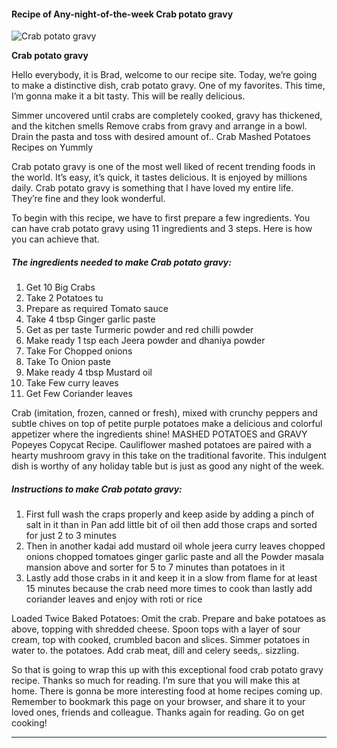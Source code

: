             

#### Recipe of Any-night-of-the-week Crab potato gravy

![Crab potato gravy](https://img-global.cpcdn.com/recipes/7c090622a53e39f2/751x532cq70/crab-potato-gravy-recipe-main-photo.jpg)

**Crab potato gravy**

Hello everybody, it is Brad, welcome to our recipe site. Today, we’re going to make a distinctive dish, crab potato gravy. One of my favorites. This time, I’m gonna make it a bit tasty. This will be really delicious.

Simmer uncovered until crabs are completely cooked, gravy has thickened, and the kitchen smells Remove crabs from gravy and arrange in a bowl. Drain the pasta and toss with desired amount of.. Crab Mashed Potatoes Recipes on Yummly

Crab potato gravy is one of the most well liked of recent trending foods in the world. It’s easy, it’s quick, it tastes delicious. It is enjoyed by millions daily. Crab potato gravy is something that I have loved my entire life. They’re fine and they look wonderful.

To begin with this recipe, we have to first prepare a few ingredients. You can have crab potato gravy using 11 ingredients and 3 steps. Here is how you can achieve that.

##### The ingredients needed to make Crab potato gravy:

1.  Get 10 Big Crabs
2.  Take 2 Potatoes tu
3.  Prepare as required Tomato sauce
4.  Take 4 tbsp Ginger garlic paste
5.  Get as per taste Turmeric powder and red chilli powder
6.  Make ready 1 tsp each Jeera powder and dhaniya powder
7.  Take For Chopped onions
8.  Take To Onion paste
9.  Make ready 4 tbsp Mustard oil
10.  Take Few curry leaves
11.  Get Few Coriander leaves

Crab (imitation, frozen, canned or fresh), mixed with crunchy peppers and subtle chives on top of petite purple potatoes make a delicious and colorful appetizer where the ingredients shine! MASHED POTATOES and GRAVY Popeyes Copycat Recipe. Cauliflower mashed potatoes are paired with a hearty mushroom gravy in this take on the traditional favorite. This indulgent dish is worthy of any holiday table but is just as good any night of the week.

##### Instructions to make Crab potato gravy:

1.  First full wash the craps properly and keep aside by adding a pinch of salt in it than in Pan add little bit of oil then add those craps and sorted for just 2 to 3 minutes
2.  Then in another kadai add mustard oil whole jeera curry leaves chopped onions chopped tomatoes ginger garlic paste and all the Powder masala mansion above and sorter for 5 to 7 minutes than potatoes in it
3.  Lastly add those crabs in it and keep it in a slow from flame for at least 15 minutes because the crab need more times to cook than lastly add coriander leaves and enjoy with roti or rice

Loaded Twice Baked Potatoes: Omit the crab. Prepare and bake potatoes as above, topping with shredded cheese. Spoon tops with a layer of sour cream, top with cooked, crumbled bacon and slices. Simmer potatoes in water to. the potatoes. Add crab meat, dill and celery seeds,. sizzling.

So that is going to wrap this up with this exceptional food crab potato gravy recipe. Thanks so much for reading. I’m sure that you will make this at home. There is gonna be more interesting food at home recipes coming up. Remember to bookmark this page on your browser, and share it to your loved ones, friends and colleague. Thanks again for reading. Go on get cooking!

* * *